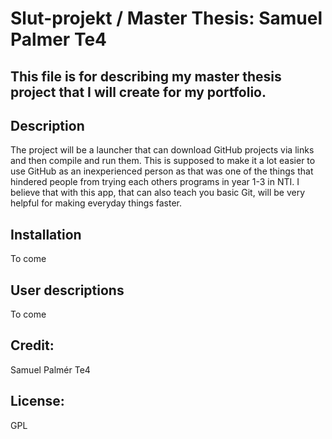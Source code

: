 # Slut-projekt / Master Thesis: Samuel Palmer Te4

## This file is for describing my master thesis project that I will create for my portfolio.

## Description

The project will be a launcher that can download GitHub projects via links and then compile and run them. This is supposed to make it a lot easier to use GitHub as an inexperienced person as that was one of the things that hindered people from trying each others programs in year 1-3 in NTI. I believe that with this app, that can also teach you basic Git, will be very helpful for making everyday things faster.

## Installation

To come

## User descriptions

To come

## Credit:

Samuel Palmér Te4

## License:

GPL